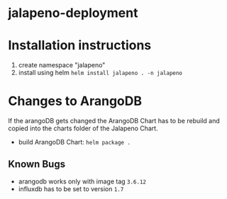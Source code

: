 # jalapeno-deployment

# Installation instructions
1. create namespace "jalapeno"
2. install using helm ``helm install jalapeno . -n jalapeno``

# Changes to ArangoDB
If the arangoDB gets changed the ArangoDB Chart has to be rebuild and copied into the charts folder of the Jalapeno Chart.

- build ArangoDB Chart: ``helm package .``

## Known Bugs
- arangodb works only with image tag ``3.6.12``
- influxdb has to be set to version ``1.7``